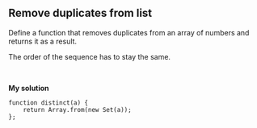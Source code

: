 ## Remove duplicates from list
Define a function that removes duplicates from an array of numbers and returns it as a result.
<br/>

The order of the sequence has to stay the same.

<br/>

**My solution**

```
function distinct(a) {
    return Array.from(new Set(a));
};
```
